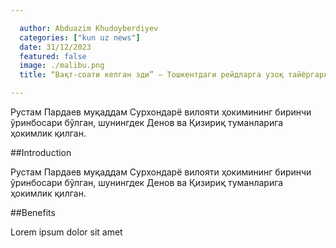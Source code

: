 ```yaml
---

  author: Abduazim Khudoyberdiyev
  categories: ["kun uz news"]
  date: 31/12/2023
  featured: false
  image: ./malibu.png
  title: “Вақт-соати келган эди” — Тошкентдаги рейдларга узоқ тайёргарлик кўрилгани айтилди

---
```


Рустам Пардаев муқаддам Сурхондарё вилояти ҳокимининг
биринчи ўринбосари бўлган, шунингдек Денов ва Қизириқ
туманларига ҳокимлик қилган.

##Introduction

Рустам Пардаев муқаддам Сурхондарё вилояти ҳокимининг
биринчи ўринбосари бўлган, шунингдек Денов ва Қизириқ
туманларига ҳокимлик қилган.

##Benefits

Lorem ipsum dolor sit amet